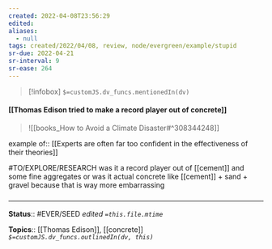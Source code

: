 ```yaml
---
created: 2022-04-08T23:56:29 
edited: 
aliases:
  - null
tags: created/2022/04/08, review, node/evergreen/example/stupid
sr-due: 2022-04-21
sr-interval: 9
sr-ease: 264
---
```

> [!infobox]
`$=customJS.dv_funcs.mentionedIn(dv)`

#### [[Thomas Edison tried to make a record player out of concrete]]

> ![[books_How to Avoid a Climate Disaster#^308344248]]

example of:: [[Experts are often far too confident in the effectiveness of their theories]]

#TO/EXPLORE/RESEARCH was it a record player out of [[cement]] and some fine aggregates or was it actual concrete like [[cement]] + sand + gravel because that is way more embarrassing

### <hr class="footnote"/>

**Status**:: #EVER/SEED 
*edited `=this.file.mtime`*

**Topics**:: [[Thomas Edison]], [[concrete]]
*`$=customJS.dv_funcs.outlinedIn(dv, this)`*
